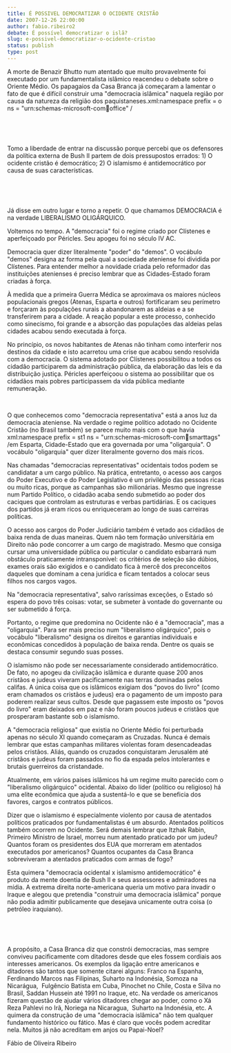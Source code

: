 ```yaml
---
title: É POSSIVEL DEMOCRATIZAR O OCIDENTE CRISTÃO
date: 2007-12-26 22:00:00
author: fabio.ribeiro2
debate: É possível democratizar o islã?
slug: e-possivel-democratizar-o-ocidente-cristao
status: publish 
type: post
---
```


  

A morte de Benazir Bhutto num atentado que muito provavelmente foi executado por um fundamentalista islâmico reacendeu o debate sobre o Oriente Médio. Os papagaios da Casa Branca já começaram a lamentar o fato de que é difícil construir uma "democracia islâmica" naquela região por causa da natureza da religião dos paquistaneses.xml:namespace prefix = o ns = "urn:schemas-microsoft-com:office:office" /


 


 


Tomo a liberdade de entrar na discussão porque percebi que os defensores da política externa de Bush II partem de dois pressupostos errados: 1) O ocidente cristão é democrático; 2) O islamismo é antidemocrático por causa de suas características. 


 


 


Já disse em outro lugar e torno a repetir. O que chamamos DEMOCRACIA é na verdade LIBERALISMO OLIGÁRQUICO.


  
  
Voltemos no tempo. A "democracia" foi o regime criado por Clístenes e aperfeiçoado por Péricles. Seu apogeu foi no século IV AC.   
  



  
Democracia quer dizer literalmente "poder" do "demos". O vocábulo "demos" designa az forma pela qual a sociedade ateniense foi dividida por Clístenes. Para entender melhor a novidade criada pelo reformador das instituições atenienses é preciso lembrar que as Cidades-Estado foram criadas à força. 


  
  
À medida que a primeira Guerra Médica se aproximava os maiores núcleos populacionais gregos (Atenas, Esparta e outros) fortificaram seu perímetro e forçaram às populações rurais a abandonarem as aldeias e a se transferirem para a cidade. A reação popular a este processo, conhecido como sinecismo, foi grande e a absorção das populações das aldeias pelas cidades acabou sendo executada à força.   
  



  
No princípio, os novos habitantes de Atenas não tinham como interferir nos destinos da cidade e isto acarretou uma crise que acabou sendo resolvida com a democracia. O sistema adotado por Clístenes possibilitou a todos os cidadão participarem da administração pública, da elaboração das leis e da distribuição justiça. Péricles aperfeiçoou o sistema ao possibilitar que os cidadãos mais pobres participassem da vida pública mediante remuneração.


 


  
O que conhecemos como "democracia representativa" está a anos luz da democracia ateniense. Na verdade o regime político adotado no Ocidente Cristão (no Brasil também) se parece muito mais com o que havia xml:namespace prefix = st1 ns = "urn:schemas-microsoft-com:office:smarttags" /em Esparta, Cidade-Estado que era governada por uma "oligarquia". O vocábulo "oligarquia" quer dizer literalmente governo dos mais ricos.   
  



  
Nas chamadas "democracias representativas" ocidentais todos podem se candidatar a um cargo público. Na prática, entretanto, o acesso aos cargos do Poder Executivo e do Poder Legislativo é um privilégio das pessoas ricas ou muito ricas, porque as campanhas são milionárias. Mesmo que ingresse num Partido Político, o cidadão acaba sendo submetido ao poder dos caciques que controlam as estruturas e verbas partidárias. E os caciques dos partidos já eram ricos ou enriqueceram ao longo de suas carreiras políticas.


  
  
O acesso aos cargos do Poder Judiciário também é vetado aos cidadãos de baixa renda de duas maneiras. Quem não tem formação universitária em Direito não pode concorrer a um cargo de magistrado. Mesmo que consiga cursar uma universidade pública ou particular o candidato esbarrará num obstáculo praticamente intransponível: os critérios de seleção são dúbios, exames orais são exigidos e o candidato fica à mercê dos preconceitos daqueles que dominam a cena jurídica e ficam tentados a colocar seus filhos nos cargos vagos.


  
  
Na "democracia representativa", salvo raríssimas exceções, o Estado só espera do povo três coisas: votar, se submeter à vontade do governante ou ser submetido á força. 


  
  
Portanto, o regime que predomina no Ocidente não é a "democracia", mas a "oligarquia". Para ser mais preciso num "liberalismo oligárquico", pois o vocábulo "liberalismo" designa os direitos e garantias individuais e econômicas concedidos à população de baixa renda. Dentre os quais se destaca consumir segundo suas posses.


  
  
O islamismo não pode ser necessariamente considerado antidemocrático. De fato, no apogeu da civilização islâmica e durante quase 200 anos cristãos e judeus viveram pacificamente nas terras dominadas pelos califas. A única coisa que os islâmicos exigiam dos "povos do livro" (como eram chamados os cristãos e judeus) era o pagamento de um imposto para poderem realizar seus cultos. Desde que pagassem este imposto os "povos do livro" eram deixados em paz e não foram poucos judeus e cristãos que prosperaram bastante sob o islamismo. 


  
  
A "democracia religiosa" que existia no Oriente Médio foi perturbada apenas no século XI quando começaram as Cruzadas. Nunca é demais lembrar que estas campanhas militares violentas foram desencadeadas pelos cristãos. Aliás, quando os cruzados conquistaram Jerusalém até cristãos e judeus foram passados no fio da espada pelos intolerantes e brutais guerreiros da cristandade. 


  
  
Atualmente, em vários paises islâmicos há um regime muito parecido com o "liberalismo oligárquico" ocidental. Abaixo do líder (político ou religioso) há uma elite econômica que ajuda a sustentá-lo e que se beneficia dos favores, cargos e contratos públicos.


  
  
Dizer que o islamismo é especialmente violento por causa de atentados políticos praticados por fundamentalistas é um absurdo. Atentados políticos também ocorrem no Ocidente. Será demais lembrar que Itzhak Rabin, Primeiro Ministro de Israel, morreu num atentado praticado por um judeu? Quantos foram os presidentes dos EUA que morreram em atentados executados por americanos? Quantos ocupantes da Casa Branca sobreviveram a atentados praticados com armas de fogo?  
  



  
Esta quimera "democracia ocidental x islamismo antidemocrático" é produto da mente doentia de Bush II e seus assessores e admiradores na mídia. A extrema direita norte-americana queria um motivo para invadir o Iraque e alegou que pretendia "construir uma democracia islâmica" porque não podia admitir publicamente que desejava unicamente outra coisa (o petróleo iraquiano). 


 


 


A propósito, a Casa Branca diz que constrói democracias, mas sempre conviveu pacificamente com ditadores desde que eles fossem cordiais aos interesses americanos. Os exemplos da ligação entre americanos e ditadores são tantos que somente citarei alguns: Franco na Espanha, Ferdinando Marcos nas Filipinas, Suharto na Indonésia, Somoza na Nicarágua,  Fulgêncio Batista em Cuba, Pinochet no Chile, Costa e Silva no Brasil, Saddan Hussein até 1991 no Iraque, etc. Na verdade os americanos fizeram questão de ajudar vários ditadores chegar ao poder, como o Xá Reza Pahlevi no Irã, Noriega na Nicaragua,  Suharto na Indonésia, etc. A quimera da construção de uma "democracia islâmica" não tem qualquer fundamento histórico ou fático. Mas é claro que vocês podem acreditar nela. Muitos já não acreditam em anjos ou Papai-Noel?  
  
  



  
Fábio de Oliveira Ribeiro


 


